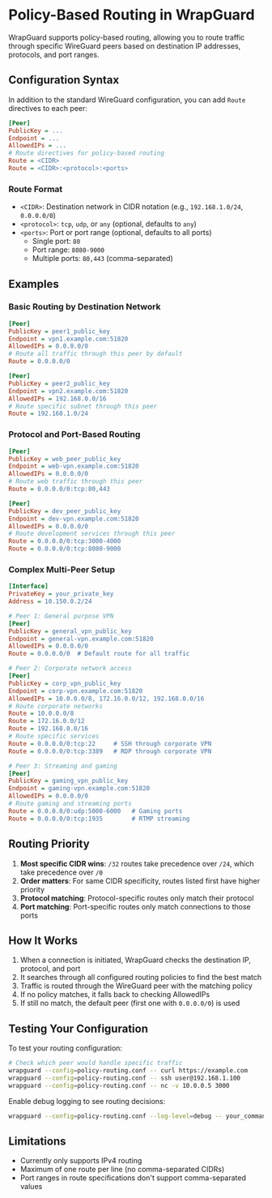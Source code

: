 # Policy-Based Routing in WrapGuard

WrapGuard supports policy-based routing, allowing you to route traffic through specific WireGuard peers based on destination IP addresses, protocols, and port ranges.

## Configuration Syntax

In addition to the standard WireGuard configuration, you can add `Route` directives to each peer:

```ini
[Peer]
PublicKey = ...
Endpoint = ...
AllowedIPs = ...
# Route directives for policy-based routing
Route = <CIDR>
Route = <CIDR>:<protocol>:<ports>
```

### Route Format

- `<CIDR>`: Destination network in CIDR notation (e.g., `192.168.1.0/24`, `0.0.0.0/0`)
- `<protocol>`: `tcp`, `udp`, or `any` (optional, defaults to `any`)
- `<ports>`: Port or port range (optional, defaults to all ports)
  - Single port: `80`
  - Port range: `8080-9000`
  - Multiple ports: `80,443` (comma-separated)

## Examples

### Basic Routing by Destination Network

```ini
[Peer]
PublicKey = peer1_public_key
Endpoint = vpn1.example.com:51820
AllowedIPs = 0.0.0.0/0
# Route all traffic through this peer by default
Route = 0.0.0.0/0

[Peer]
PublicKey = peer2_public_key
Endpoint = vpn2.example.com:51820
AllowedIPs = 192.168.0.0/16
# Route specific subnet through this peer
Route = 192.168.1.0/24
```

### Protocol and Port-Based Routing

```ini
[Peer]
PublicKey = web_peer_public_key
Endpoint = web-vpn.example.com:51820
AllowedIPs = 0.0.0.0/0
# Route web traffic through this peer
Route = 0.0.0.0/0:tcp:80,443

[Peer]
PublicKey = dev_peer_public_key
Endpoint = dev-vpn.example.com:51820
AllowedIPs = 0.0.0.0/0
# Route development services through this peer
Route = 0.0.0.0/0:tcp:3000-4000
Route = 0.0.0.0/0:tcp:8080-9000
```

### Complex Multi-Peer Setup

```ini
[Interface]
PrivateKey = your_private_key
Address = 10.150.0.2/24

# Peer 1: General purpose VPN
[Peer]
PublicKey = general_vpn_public_key
Endpoint = general-vpn.example.com:51820
AllowedIPs = 0.0.0.0/0
Route = 0.0.0.0/0  # Default route for all traffic

# Peer 2: Corporate network access
[Peer]
PublicKey = corp_vpn_public_key
Endpoint = corp-vpn.example.com:51820
AllowedIPs = 10.0.0.0/8, 172.16.0.0/12, 192.168.0.0/16
# Route corporate networks
Route = 10.0.0.0/8
Route = 172.16.0.0/12
Route = 192.168.0.0/16
# Route specific services
Route = 0.0.0.0/0:tcp:22     # SSH through corporate VPN
Route = 0.0.0.0/0:tcp:3389   # RDP through corporate VPN

# Peer 3: Streaming and gaming
[Peer]
PublicKey = gaming_vpn_public_key
Endpoint = gaming-vpn.example.com:51820
AllowedIPs = 0.0.0.0/0
# Route gaming and streaming ports
Route = 0.0.0.0/0:udp:5000-6000   # Gaming ports
Route = 0.0.0.0/0:tcp:1935        # RTMP streaming
```

## Routing Priority

1. **Most specific CIDR wins**: `/32` routes take precedence over `/24`, which take precedence over `/0`
2. **Order matters**: For same CIDR specificity, routes listed first have higher priority
3. **Protocol matching**: Protocol-specific routes only match their protocol
4. **Port matching**: Port-specific routes only match connections to those ports

## How It Works

1. When a connection is initiated, WrapGuard checks the destination IP, protocol, and port
2. It searches through all configured routing policies to find the best match
3. Traffic is routed through the WireGuard peer with the matching policy
4. If no policy matches, it falls back to checking AllowedIPs
5. If still no match, the default peer (first one with `0.0.0.0/0`) is used

## Testing Your Configuration

To test your routing configuration:

```bash
# Check which peer would handle specific traffic
wrapguard --config=policy-routing.conf -- curl https://example.com
wrapguard --config=policy-routing.conf -- ssh user@192.168.1.100
wrapguard --config=policy-routing.conf -- nc -v 10.0.0.5 3000
```

Enable debug logging to see routing decisions:

```bash
wrapguard --config=policy-routing.conf --log-level=debug -- your_command
```

## Limitations

- Currently only supports IPv4 routing
- Maximum of one route per line (no comma-separated CIDRs)
- Port ranges in route specifications don't support comma-separated values